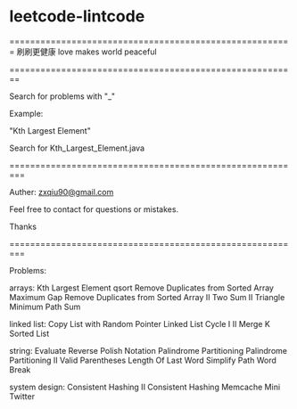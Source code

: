 # leetcode-lintcode
=======================================================
刷刷更健康
love makes world peaceful

========================================================

Search for problems with "_"

Example:

"Kth Largest Element"

Search for Kth_Largest_Element.java



=========================================================

Auther: zxqiu90@gmail.com

Feel free to contact for questions or mistakes.

Thanks


=========================================================

Problems:

arrays:
Kth Largest Element
qsort
Remove Duplicates from Sorted Array
Maximum Gap
Remove Duplicates from Sorted Array II
Two Sum II
Triangle
Minimum Path Sum


linked list:
Copy List with Random Pointer
Linked List Cycle I II
Merge K Sorted List


string:
Evaluate Reverse Polish Notation
Palindrome Partitioning
Palindrome Partitioning II
Valid Parentheses
Length Of Last Word
Simplify Path
Word Break


system design:
Consistent Hashing II
Consistent Hashing
Memcache
Mini Twitter
